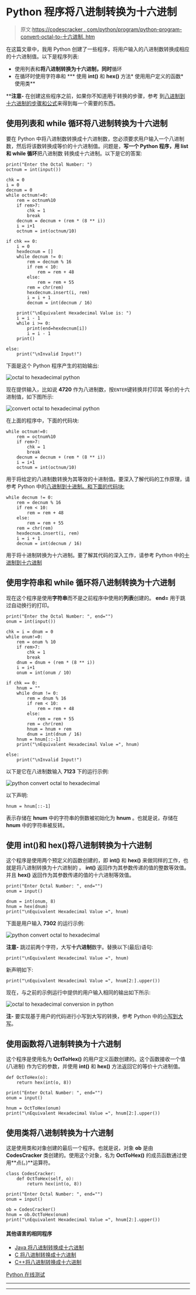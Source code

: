 # Python 程序将八进制转换为十六进制

> 原文:[https://codescracker . com/python/program/python-program-convert-octal-to-十六进制. htm](https://codescracker.com/python/program/python-program-convert-octal-to-hexadecimal.htm)

在这篇文章中，我用 Python 创建了一些程序，将用户输入的八进制数转换成相应的十六进制值。以下是程序列表:

*   使用列表和**将八进制转换为十六进制，同时**循环
*   在循环时使用字符串和
***   使用 **int()** 和 **hex()** 方法*   使用用户定义的函数*   使用类**

 ****注意-** 在创建这些程序之前，如果你不知道用于转换的步骤，参考 到[八进制到十六进制的步骤和公式](/computer-fundamental/octal-to-hexadecimal.htm)来得到每一个需要的东西。

## 使用列表和 while 循环将八进制转换为十六进制

要在 Python 中将八进制数转换成十六进制数，您必须要求用户输入一个八进制数，然后将该数转换成等价的十六进制值。问题是，**写一个 Python 程序，用 list 和 while 循环**把八进制数 转换成十六进制。以下是它的答案:

```
print("Enter the Octal Number: ")
octnum = int(input())

chk = 0
i = 0
decnum = 0
while octnum!=0:
    rem = octnum%10
    if rem>7:
        chk = 1
        break
    decnum = decnum + (rem * (8 ** i))
    i = i+1
    octnum = int(octnum/10)

if chk == 0:
    i = 0
    hexdecnum = []
    while decnum != 0:
        rem = decnum % 16
        if rem < 10:
            rem = rem + 48
        else:
            rem = rem + 55
        rem = chr(rem)
        hexdecnum.insert(i, rem)
        i = i + 1
        decnum = int(decnum / 16)

    print("\nEquivalent Hexadecimal Value is: ")
    i = i - 1
    while i >= 0:
        print(end=hexdecnum[i])
        i = i - 1
    print()

else:
    print("\nInvalid Input!")
```

下面是这个 Python 程序产生的初始输出:

![octal to hexadecimal python](../Images/44b8d535fa81e2113e278bd28fae82c7.png)

现在提供输入，比如说 **4720** 作为八进制数，按`ENTER`键转换并打印其 等价的十六进制值，如下图所示:

![convert octal to hexadecimal python](../Images/271ccfcc0f340e3a0e8ddfbeb84f4d77.png)

在上面的程序中，下面的代码块:

```
while octnum!=0:
    rem = octnum%10
    if rem>7:
        chk = 1
        break
    decnum = decnum + (rem * (8 ** i))
    i = i+1
    octnum = int(octnum/10)
```

用于将给定的八进制数转换为其等效的十进制值。要深入了解代码的工作原理，请参考 Python 中的[八进制到十进制。和下面的代码块:](/python/program/python-program-convert-octal-to-decimal.htm)

```
while decnum != 0:
    rem = decnum % 16
    if rem < 10:
        rem = rem + 48
    else:
        rem = rem + 55
    rem = chr(rem)
    hexdecnum.insert(i, rem)
    i = i + 1
    decnum = int(decnum / 16)
```

用于将十进制转换为十六进制。要了解其代码的深入工作，请参考 Python 中的[十进制到十六进制](/computer-fundamental/decimal-to-hexadecimal.htm)

## 使用字符串和 while 循环将八进制转换为十六进制

现在这个程序是使用**字符串**而不是之前程序中使用的**列表**创建的。 **end=** 用于跳过自动换行的打印。

```
print("Enter the Octal Number: ", end="")
onum = int(input())

chk = i = dnum = 0
while onum!=0:
    rem = onum % 10
    if rem>7:
        chk = 1
        break
    dnum = dnum + (rem * (8 ** i))
    i = i+1
    onum = int(onum / 10)

if chk == 0:
    hnum = ""
    while dnum != 0:
        rem = dnum % 16
        if rem < 10:
            rem = rem + 48
        else:
            rem = rem + 55
        rem = chr(rem)
        hnum = hnum + rem
        dnum = int(dnum / 16)
    hnum = hnum[::-1]
    print("\nEquivalent Hexadecimal Value =", hnum)

else:
    print("\nInvalid Input!")
```

以下是它在八进制数输入 **7123** 下的运行示例:

![python convert octal to hexadecimal](../Images/16f6bc53a0ab25313ce6bddb4e15e6c3.png)

以下声明:

```
hnum = hnum[::-1]
```

表示存储在 **hnum** 中的字符串的倒数被初始化为 **hnum** 。也就是说，存储在 **hnum** 中的字符串被反转。

## 使用 int()和 hex()将八进制转换为十六进制

这个程序是使用两个预定义的函数创建的，即 **int()** 和 **hex()** 来做同样的工作，也就是将八进制转换为十六进制的 。 **int()** 返回作为其参数传递的值的整数等效值。并且 **hex()** 返回作为其参数传递的值的十六进制等效值。

```
print("Enter Octal Number: ", end="")
onum = input()

dnum = int(onum, 8)
hnum = hex(dnum)
print("\nEquivalent Hexadecimal Value =", hnum)
```

下面是用户输入 **7302** 的运行示例:

![python convert octal to hexadecimal](../Images/3bfd439282fdf80a72457129f19b8d5d.png)

**注意-** 跳过前两个字符，大写**十六进制**数字。替换以下(最后)语句:

```
print("\nEquivalent Hexadecimal Value =", hnum)
```

新声明如下:

```
print("\nEquivalent Hexadecimal Value =", hnum[2:].upper())
```

现在，与之前的示例运行中提供的用户输入相同的输出如下所示:

![octal to hexadecimal conversion in python](../Images/89b13cd520f2851a555d9944cee671c3.png)

**注-** 要实现基于用户的代码进行小写到大写的转换，参考 Python 中的[小写到大写](/python/program/python-program-convert-lowercase-to-uppercase.htm)。

## 使用函数将八进制转换为十六进制

这个程序是使用名为 **OctToHex()** 的用户定义函数创建的。这个函数接收一个值(八进制) 作为它的参数，并使用 **int()** 和 **hex()** 方法返回它的等价十六进制值。

```
def OctToHex(o):
    return hex(int(o, 8))

print("Enter Octal Number: ", end="")
onum = input()

hnum = OctToHex(onum)
print("\nEquivalent Hexadecimal Value =", hnum[2:].upper())
```

## 使用类将八进制转换为十六进制

这是使用类和对象创建的最后一个程序。也就是说，对象 **ob** 是由 **CodesCracker** 类创建的。使用这个对象，名为 **OctToHex()** 的成员函数通过使用**点(。)**运算符。

```
class CodesCracker:
    def OctToHex(self, o):
        return hex(int(o, 8))

print("Enter Octal Number: ", end="")
onum = input()

ob = CodesCracker()
hnum = ob.OctToHex(onum)
print("\nEquivalent Hexadecimal Value =", hnum[2:].upper())
```

#### 其他语言的相同程序

*   [Java 将八进制转换成十六进制](/java/program/java-program-convert-octal-to-hexadecimal.htm)
*   [C 将八进制转换成十六进制](/c/program/c-program-convert-octal-to-hexadecimal.htm)
*   [C++将八进制转换成十六进制](/cpp/program/cpp-program-convert-octal-to-hexadecimal.htm)

[Python 在线测试](/exam/showtest.php?subid=10)

* * *

* * ***